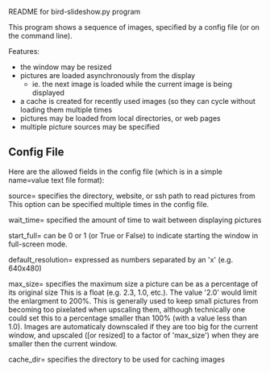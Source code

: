 README for bird-slideshow.py program

This program shows a sequence of images, specified by a config file
(or on the command line).

Features:
 - the window may be resized
 - pictures are loaded asynchronously from the display
   - ie. the next image is loaded while the current image is being displayed
 - a cache is created for recently used images (so they can cycle without
   loading them multiple times
 - pictures may be loaded from local directories, or web pages
 - multiple picture sources may be specified

Config File
-----------
Here are the allowed fields in the config file (which is in a simple name=value
text file format):

source= specifies the directory, website, or ssh path to read pictures from
  This option can be specified multiple times in the config file.

wait_time= specified the amount of time to wait between displaying pictures

start_full= can be 0 or 1 (or True or False) to indicate starting the window
  in full-screen mode.

default_resolution= expressed as numbers separated by an 'x' (e.g. 640x480)

max_size= specifies the maximum size a picture can be as a percentage of its
  original size
  This is a float (e.g. 2.3, 1.0, etc.).  The value '2.0' would limit the
  enlargment to 200%.  This is generally used to keep small pictures from
  becoming too pixelated when upscaling them, although technically one could
  set this to a percentage smaller than 100% (with a value less than 1.0).
  Images are automaticaly downscaled if they are too big for the current
  window, and upscaled ([or resized] to a factor of 'max_size') when they
  are smaller then the current window.

cache_dir= specifies the directory to be used for caching images

